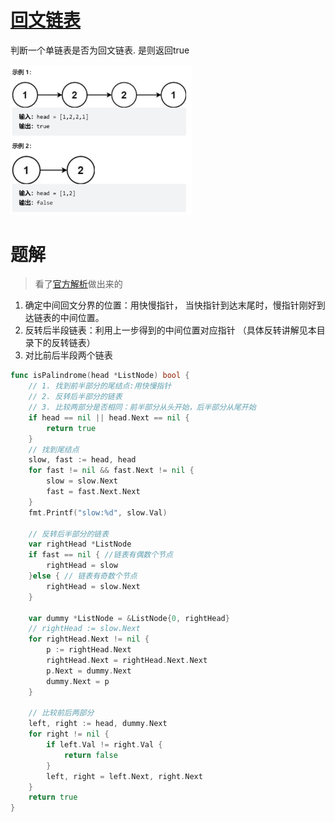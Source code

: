 # [回文链表](https://leetcode-cn.com/leetbook/read/linked-list/fov6t/)

判断一个单链表是否为回文链表. 是则返回true

<img src="pic/%E5%9B%9E%E6%96%87%E9%93%BE%E8%A1%A8.assets/image-20220411165328924.png" alt="image-20220411165328924" style="zoom:33%;" />

# 题解

> 看了[官方解析](https://leetcode-cn.com/leetbook/read/linked-list/fov6t/)做出来的

1. 确定中间回文分界的位置：用快慢指针， 当快指针到达末尾时，慢指针刚好到达链表的中间位置。
2. 反转后半段链表：利用上一步得到的中间位置对应指针 （具体反转讲解见本目录下的反转链表）
3. 对比前后半段两个链表

```go
func isPalindrome(head *ListNode) bool {
    // 1. 找到前半部分的尾结点:用快慢指针
    // 2. 反转后半部分的链表
    // 3. 比较两部分是否相同：前半部分从头开始，后半部分从尾开始
    if head == nil || head.Next == nil {
        return true
    }
    // 找到尾结点
    slow, fast := head, head
    for fast != nil && fast.Next != nil {
        slow = slow.Next
        fast = fast.Next.Next
    }
    fmt.Printf("slow:%d", slow.Val)

    // 反转后半部分的链表
    var rightHead *ListNode
    if fast == nil { //链表有偶数个节点
        rightHead = slow
    }else { // 链表有奇数个节点
        rightHead = slow.Next
    }

    var dummy *ListNode = &ListNode{0, rightHead}
    // rightHead := slow.Next
    for rightHead.Next != nil {
        p := rightHead.Next
        rightHead.Next = rightHead.Next.Next
        p.Next = dummy.Next
        dummy.Next = p
    }

    // 比较前后两部分
    left, right := head, dummy.Next
    for right != nil {
        if left.Val != right.Val {
            return false
        }
        left, right = left.Next, right.Next
    }
    return true
}
```

